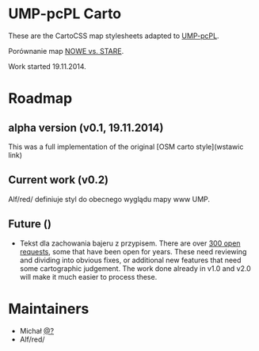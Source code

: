 # UMP-pcPL Carto

These are the CartoCSS map stylesheets adapted to [UMP-pcPL](http://www.ump.waw.pl/).

Porównanie map [NOWE vs. STARE](http://mapa.cloudapp.net/compare).

Work started 19.11.2014.

# Roadmap

## alpha version (v0.1, 19.11.2014)

This was a full implementation of the original [OSM carto style](wstawic link)

## Current work (v0.2)

Alf/red/ definiuje styl do obecnego wyglądu mapy www UMP.

## Future ()

* Tekst dla zachowania bajeru z przypisem.
There are over [300 open requests][issues], some that have been open for years. These need
reviewing and dividing into obvious fixes, or additional new features that need some cartographic
judgement. The work done already in v1.0 and v2.0 will make it much easier to process these.

[issues]: https://github.com/gravitystorm/openstreetmap-carto/issues
[cleverness]: https://github.com/openstreetmap/mapnik-stylesheets/blob/master/inc/settings.xml.inc.template#L16

# Maintainers

* Michał [@?](https://github.com/UmpPCPL/ump-cato/)
* Alf/red/
